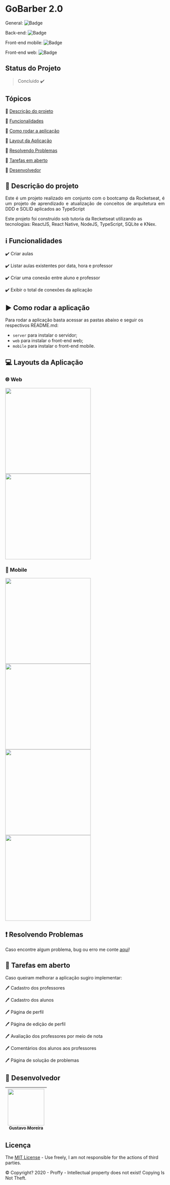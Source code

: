 # GoBarber 2.0

General: ![Badge](https://img.shields.io/badge/types-Flow%20%7C%20TypeScript-blue)

Back-end: ![Badge](https://img.shields.io/badge/node-%3E%3D%2012.18.2-brightgreen)

Front-end mobile: ![Badge](https://img.shields.io/badge/Bootcamp%20Rocketseat-React%20Native-blueviolet)

Front-end web: ![Badge](https://img.shields.io/badge/Bootcamp%20Rocketseat-ReactJS-blueviolet)

## Status do Projeto

> Concluido :heavy_check_mark:

## Tópicos

🔹 [Descrição do projeto](#🔗-descrição-do-projeto)

🔹 [Funcionalidades](#ℹ️-funcionalidades)

🔹 [Como rodar a aplicação](#▶️-como-rodar-a-aplicação)

🔹 [Layout da Aplicação](#💻-layouts-da-aplicação)

🔹 [Resolvendo Problemas](#❗️-resolvendo-problemas)

🔹 [Tarefas em aberto](#📝-tarefas-em-aberto)

🔹 [Desenvolvedor](#🐙-desenvolvedor)

## 🔗 Descrição do projeto

<p align="justify">
  Este é um projeto realizado em conjunto com o bootcamp da Rocketseat, é um projeto de aprendizado e atualização de conceitos de arquitetura em DDD e SOLID aplicados ao TypeScript

  Este projeto foi construído sob tutoria da Recketseat utilizando as tecnologias: ReactJS, React Native, NodeJS, TypeScript, SQLite e KNex.
</p>

## ℹ️ Funcionalidades

✔️ Criar aulas

✔️ Listar aulas existentes por data, hora e professor

✔️ Criar uma conexão entre aluno e professor

✔️ Exibir o total de conexões da aplicação

## ▶️ Como rodar a aplicação

Para rodar a aplicação basta acessar as pastas abaixo e seguir os respectivos README.md:

- `server` para instalar o servidor;
- `web` para instalar o front-end web;
- `mobile` para instalar o front-end mobile.

## 💻 Layouts da Aplicação

### 🌐 Web

<img src="https://github.com/MGustav0/Proffy/blob/master/extras/screenshots/web/01_-_dashboard.jpg" width="270" heigth="480" /> <img src="https://github.com/MGustav0/Proffy/blob/master/extras/screenshots/web/02_-_create_proffy.jpg" width="270" heigth="480" />

### 📱 Mobile

<img src="https://github.com/MGustav0/Proffy/blob/master/extras/screenshots/mobile/01_-_dashboard.jpg" width="270" heigth="480" /> <img src="https://github.com/MGustav0/Proffy/blob/master/extras/screenshots/mobile/02_-_proffy.jpg" width="270" heigth="480" /> <img src="https://github.com/MGustav0/Proffy/blob/master/extras/screenshots/mobile/03_-_list_proffys.jpg" width="270" heigth="480" /> <img src="https://github.com/MGustav0/Proffy/blob/master/extras/screenshots/mobile/04_-_favorites.jpg" width="270" heigth="480" />

## ❗️ Resolvendo Problemas

Caso encontre algum problema, bug ou erro me conte [aqui](https://github.com/MGustav0/Proffy/issues)!

## 📝 Tarefas em aberto

Caso queiram melhorar a aplicação sugiro implementar:

🖊 Cadastro dos professores

🖊 Cadastro dos alunos

🖊 Página de perfil

🖊 Página de edição de perfil

🖊 Avaliação dos professores por meio de nota

🖊 Comentários dos alunos aos professores

🖊 Página de solução de problemas

## 🐙 Desenvolvedor

| [<img src="https://avatars1.githubusercontent.com/u/18315899?s=460&u=54d9c6ea66f2b27120bf39dabe1d36ff22a92b9d&v=4>][(https://github.com/MGustav0](https://avatars1.githubusercontent.com/u/18315899?s=460&u=54d9c6ea66f2b27120bf39dabe1d36ff22a92b9d&v=4))" width=115><br><sub>Gustavo Moreira</sub>](https://github.com/MGustav0) |
| :---: |

## Licença

The [MIT License](https://opensource.org/licenses/MIT) - Use freely, I am not responsible for the actions of third parties.

©️ Copyright? 2020 - Proffy - Intellectual property does not exist! Copying Is Not Theft.
